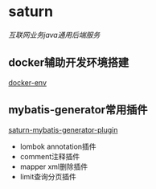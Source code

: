 # saturn

*互联网业务java通用后端服务*

## docker辅助开发环境搭建
[docker-env](./docker-env)

## mybatis-generator常用插件
[saturn-mybatis-generator-plugin](./saturn-mybatis-generator-plugin)  
+ lombok annotation插件
+ comment注释插件
+ mapper xml删除插件
+ limit查询分页插件
